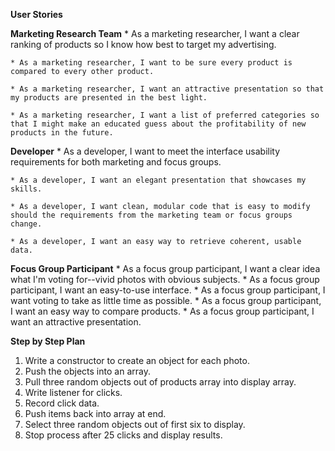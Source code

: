 **User Stories**

  **Marketing Research Team**
    * As a marketing researcher, I want a clear ranking of products so I know how best to target my advertising.

    * As a marketing researcher, I want to be sure every product is compared to every other product.

    * As a marketing researcher, I want an attractive presentation so that my products are presented in the best light.

    * As a marketing researcher, I want a list of preferred categories so that I might make an educated guess about the profitability of new products in the future.

  **Developer**
    * As a developer, I want to meet the interface usability requirements for both marketing and focus groups.

    * As a developer, I want an elegant presentation that showcases my skills.

    * As a developer, I want clean, modular code that is easy to modify should the requirements from the marketing team or focus groups change.

    * As a developer, I want an easy way to retrieve coherent, usable data.

  **Focus Group Participant**
    * As a focus group participant, I want a clear idea what I'm voting for--vivid photos with obvious subjects.
    * As a focus group participant, I want an easy-to-use interface.
    * As a focus group participant, I want voting to take as little time as possible.
    * As a focus group participant, I want an easy way to compare products.
    * As a focus group participant, I want an attractive presentation.


**Step by Step Plan**

  1. Write a constructor to create an object for each photo.
  2. Push the objects into an array.
  3. Pull three random objects out of products array into display array.
  4. Write listener for clicks.
  5. Record click data.
  6. Push items back into array at end.
  7. Select three random objects out of first six to display.
  8. Stop process after 25 clicks and display results.  
